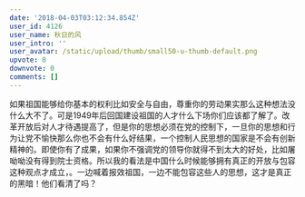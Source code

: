 ```yaml
---
date: '2018-04-03T03:12:34.854Z'
user_id: 4126
user_name: 秋日的风
user_intro: ''
user_avatar: /static/upload/thumb/small50-u-thumb-default.png
upvote: 8
downvote: 0
comments: []
---
```


如果祖国能够给你基本的权利比如安全与自由，尊重你的劳动果实那么这种想法没什么大不了。可是1949年后回国建设祖国的人才什么下场你们应该都了解了。改革开放后对人才待遇提高了，但是你的思想必须在党的控制下，一旦你的思想和行为让党不愉快那么你也不会有什么好结果，一个控制人民思想的国家是不会有创新精神的。即使你有了成果，如果你不强调党的领导你就得不到太大的好处，比如屠呦呦没有得到院士资格。所以我的看法是中国什么时候能够拥有真正的开放与包容这种观点才成立，。一边喊着报效祖国，一边不能包容这些人的思想，这才是真正的黑暗！他们看清了吗？
